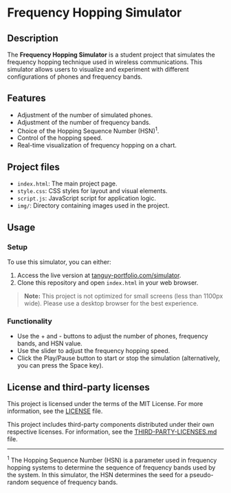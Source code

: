 # Frequency Hopping Simulator

## Description

The **Frequency Hopping Simulator** is a student project that simulates the frequency hopping technique used in wireless
communications. This simulator allows users to visualize and experiment with different configurations of phones and
frequency bands.

## Features

- Adjustment of the number of simulated phones.
- Adjustment of the number of frequency bands.
- Choice of the Hopping Sequence Number (HSN)<sup>1</sup>.
- Control of the hopping speed.
- Real-time visualization of frequency hopping on a chart.

## Project files

- `index.html`: The main project page.
- `style.css`: CSS styles for layout and visual elements.
- `script.js`: JavaScript script for application logic.
- `img/`: Directory containing images used in the project.

## Usage

### Setup

To use this simulator, you can either:

1. Access the live version at [tanguy-portfolio.com/simulator](https://tanguy-portfolio.com/simulator).
2. Clone this repository and open `index.html` in your web browser.

> **Note:** This project is not optimized for small screens (less than 1100px wide). Please use a desktop browser for
> the best experience.

### Functionality

- Use the + and - buttons to adjust the number of phones, frequency bands, and HSN value.
- Use the slider to adjust the frequency hopping speed.
- Click the Play/Pause button to start or stop the simulation (alternatively, you can press the Space key).

## License and third-party licenses

This project is licensed under the terms of the MIT License. For more information, see the [LICENSE](LICENSE) file.

This project includes third-party components distributed under their own respective licenses. For information, see
the [THIRD-PARTY-LICENSES.md](THIRD-PARTY-LICENSES.md) file.

---

<sup>1</sup> The Hopping Sequence Number (HSN) is a parameter used in frequency hopping systems to determine the
sequence of frequency bands used by the system. In this simulator, the HSN determines the seed for a pseudo-random
sequence of frequency bands.

